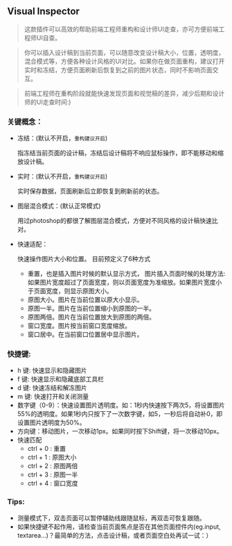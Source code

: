 ## Visual Inspector

> 这款插件可以高效的帮助前端工程师重构和设计师UI走查，亦可方便前端工程师UI自查。

> 你可以插入设计稿到当前页面，可以随意改变设计稿大小，位置，透明度，混合模式等，方便各种设计风格的UI对比。如果你在做页面重构，建议打开实时和冻结，方便页面刷新后恢复到之前的图片状态，同时不影响页面交互。

> 前端工程师在重构阶段就能快速发现页面和视觉稿的差异，减少后期和设计师的UI走查时间:)

### 关键概念：

- 冻结：(默认不开启，`重构建议开启`) 
    
    指冻结当前页面的设计稿，冻结后设计稿将不响应鼠标操作，即不能移动和缩放设计稿。
    
- 实时：(默认不开启，`重构建议开启`) 

    实时保存数据，页面刷新后立即恢复到刷新前的状态。

- 图层混合模式：(默认正常模式)
    
    用过photoshop的都很了解图层混合模式，方便对不同风格的设计稿快速比对。

- 快速适配：

	快速操作图片大小和位置。 目前预定义了6种方式

	- 重置，也是插入图片时候的默认显示方式， 图片插入页面时候的处理方法:如果图片宽度超过了页面宽度，则以页面宽度为准缩放。如果图片宽度小于页面宽度，则显示原图大小。
	- 原图大小。图片在当前位置以原大小显示。
	- 原图一半。图片在当前位置缩小到原图的一半。
	- 原图两倍。图片在当前位置放大到原图的两倍。
	- 窗口宽度。图片按当前窗口宽度缩放。
	- 窗口居中。在当前窗口位置居中显示图片。

### 快捷键:

- h 键: 快速显示和隐藏图片
- f 键: 快速显示和隐藏底部工具栏
- d 键: 快速冻结和解冻图片
- m 键: 快速打开和关闭测量
- 数字键（0-9）：快速设置图片透明度。如：1秒内快速按下两次5，将设置图片55%的透明度。如果1秒内只按下了一次数字键，如5，一秒后将自动补0，即设置图片透明度为50%。
- 方向键：移动图片，一次移动1px。如果同时按下Shift键，将一次移动10px。
- 快速匹配
    - ctrl + 0 : 重置
    - ctrl + 1 : 原图大小
    - ctrl + 2 : 原图两倍
    - ctrl + 3 : 原图一半
    - ctrl + 4 : 窗口宽度

### Tips: 
- 测量模式下，双击页面可以暂停辅助线跟随鼠标，再双击可恢复跟随。
- 如果快捷键不起作用，请检查当前页面焦点是否在其他页面控件内(eg.input, textarea...)？最简单的方法，点击设计稿，或者页面空白处再试一试：）

